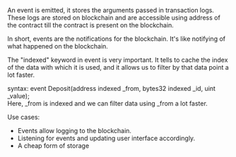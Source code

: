 An event is emitted, it stores the arguments passed in transaction logs. These logs are stored on blockchain and are accessible using address of the contract till the contract is present on the blockchain.

In short, events are the notifications for the blockchain. It's like notifying of what happened on the blockchain.

The "indexed" keyword in event is very important. It tells to cache the index of the data with which it is used, and it allows us to filter by that data point a lot faster.

syntax: event Deposit(address indexed _from, bytes32 indexed _id, uint _value); <br/>
Here, _from is indexed and we can filter data using _from a lot faster.

Use cases: <br/>
* Events allow logging to the blockchain.
* Listening for events and updating user interface accordingly.
* A cheap form of storage

